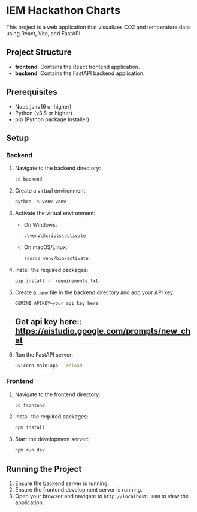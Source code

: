 # IEM Hackathon Charts

This project is a web application that visualizes CO2 and temperature data using React, Vite, and FastAPI.

## Project Structure

- **frontend**: Contains the React frontend application.
- **backend**: Contains the FastAPI backend application.

## Prerequisites

- Node.js (v16 or higher)
- Python (v3.8 or higher)
- pip (Python package installer)

## Setup

### Backend

1. Navigate to the backend directory:

    ```sh
    cd backend
    ```

2. Create a virtual environment:

    ```sh
    python -m venv venv
    ```

3. Activate the virtual environment:

    - On Windows:

        ```sh
        .\venv\Scripts\activate
        ```

    - On macOS/Linux:

        ```sh
        source venv/bin/activate
        ```

4. Install the required packages:

    ```sh
    pip install -r requirements.txt
    ```

5. Create a `.env` file in the backend directory and add your API key:

    ```env
    GEMINI_APIKEY=your_api_key_here
    ```
    ## Get api key here:: https://aistudio.google.com/prompts/new_chat



6. Run the FastAPI server:

    ```sh
    uvicorn main:app --reload
    ```

### Frontend

1. Navigate to the frontend directory:

    ```sh
    cd frontend
    ```

2. Install the required packages:

    ```sh
    npm install
    ```

3. Start the development server:

    ```sh
    npm run dev
    ```

## Running the Project

1. Ensure the backend server is running.
2. Ensure the frontend development server is running.
3. Open your browser and navigate to `http://localhost:3000` to view the application.
